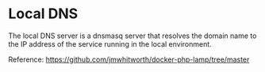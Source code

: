 # Local DNS
The local DNS server is a dnsmasq server that resolves the domain name to the IP address of the service running in the local environment.

Reference: https://github.com/jmwhitworth/docker-php-lamp/tree/master

